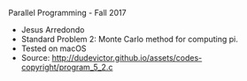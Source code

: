 Parallel Programming - Fall 2017

- Jesus Arredondo
- Standard Problem 2: Monte Carlo method for computing pi.
- Tested on macOS
- Source: http://dudevictor.github.io/assets/codes-copyright/program_5_2.c
